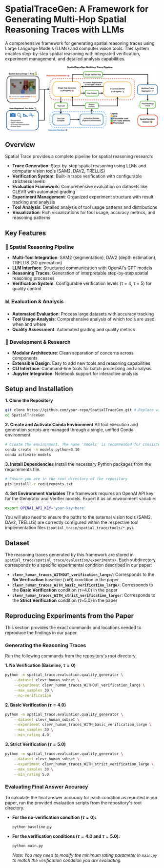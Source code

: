 # SpatialTraceGen: A Framework for Generating Multi-Hop Spatial Reasoning Traces with LLMs

A comprehensive framework for generating spatial reasoning traces using Large Language Models (LLMs) and computer vision tools. This system enables step-by-step spatial reasoning with integrated verification, experiment management, and detailed analysis capabilities.

![Alt Text](assets/SpatialTrace_Pipeline.png)

## Overview

Spatial Trace provides a complete pipeline for spatial reasoning research:

- **Trace Generation**: Step-by-step spatial reasoning using LLMs and computer vision tools (SAM2, DAV2, TRELLIS)
- **Verification System**: Built-in trace verification with configurable strictness levels
- **Evaluation Framework**: Comprehensive evaluation on datasets like CLEVR with automated grading
- **Experiment Management**: Organized experiment structure with result tracking and analysis
- **Tool Analysis**: Detailed analysis of tool usage patterns and distributions
- **Visualization**: Rich visualizations for tool usage, accuracy metrics, and reasoning patterns

## Key Features

### 🧠 Spatial Reasoning Pipeline
- **Multi-Tool Integration**: SAM2 (segmentation), DAV2 (depth estimation), TRELLIS (3D generation)
- **LLM Interface**: Structured communication with OpenAI's GPT models
- **Reasoning Traces**: Generation of interpretable step-by-step spatial reasoning processes
- **Verification System**: Configurable verification levels (τ = 4, τ = 5) for quality control

### 📊 Evaluation & Analysis
- **Automated Evaluation**: Process large datasets with accuracy tracking
- **Tool Usage Analysis**: Comprehensive analysis of which tools are used when and where
- **Quality Assessment**: Automated grading and quality metrics

### 🔧 Development & Research
- **Modular Architecture**: Clean separation of concerns across components
- **Extensible Design**: Easy to add new tools and reasoning capabilities
- **CLI Interface**: Command-line tools for batch processing and analysis
- **Jupyter Integration**: Notebook support for interactive analysis

## Setup and Installation

**1. Clone the Repository**
```bash
git clone https://github.com/your-repo/SpatialTraceGen.git # Replace with your repo URL
cd SpatialTraceGen
```

**2. Create and Activate Conda Environment**
All tool execution and generation scripts are managed through a single, unified Conda environment.
```bash
# Create the environment. The name 'models' is recommended for consistency.
conda create -n models python=3.10
conda activate models
```

**3. Install Dependencies**
Install the necessary Python packages from the requirements file.
```bash
# Ensure you are in the root directory of the repository
pip install -r requirements.txt
```

**4. Set Environment Variables**
The framework requires an OpenAI API key for the Generator and Verifier models. Export it as an environment variable:
```bash
export OPENAI_API_KEY='your-key-here'
```
You will also need to ensure the paths to the external vision tools (SAM2, DAv2, TRELLIS) are correctly configured within the respective tool implementation files (`spatial_trace/spatial_trace/tools/*.py`).

## Dataset

The reasoning traces generated by this framework are stored in `spatial_trace/spatial_trace/evaluation/experiments/`. Each subdirectory corresponds to a specific experimental condition described in our paper:

- **`clevr_human_traces_WITHOUT_verification_large/`**: Corresponds to the **No Verification** baseline (τ=0) condition in the paper
- **`clevr_human_traces_WITH_basic_verification_large/`**: Corresponds to the **Basic Verification** condition (τ=4.0) in the paper
- **`clevr_human_traces_WITH_strict_verification_large/`**: Corresponds to the **Strict Verification** condition (τ=5.0) in the paper

## Reproducing Experiments from the Paper

This section provides the exact commands and locations needed to reproduce the findings in our paper.

### Generating the Reasoning Traces

Run the following commands from the repository's root directory.

**1. No Verification (Baseline, $\tau=0$)**
```bash
python -m spatial_trace.evaluation.quality_generator \
    --dataset clevr_human_subset \
    --experiment clevr_human_traces_WITHOUT_verification_large \
    --max_samples 30 \
    --no-verification
```

**2. Basic Verification ($\tau=4.0$)**
```bash
python -m spatial_trace.evaluation.quality_generator \
    --dataset clevr_human_subset \
    --experiment clevr_human_traces_WITH_basic_verification_large \
    --max_samples 30 \
    --min_rating 4.0
```

**3. Strict Verification ($\tau=5.0$)**
```bash
python -m spatial_trace.evaluation.quality_generator \
    --dataset clevr_human_subset \
    --experiment clevr_human_traces_WITH_strict_verification_large \
    --max_samples 30 \
    --min_rating 5.0
```

### Evaluating Final Answer Accuracy

To calculate the final answer accuracy for each condition as reported in our paper, run the provided evaluation scripts from the repository's root directory.

*   **For the no-verification condition ($\tau=0$):**
    ```bash
    python baseline.py
    ```

*   **For the verification conditions ($\tau=4.0$ and $\tau=5.0$):**
    ```bash
    python main.py
    ```
    *Note: You may need to modify the minimum rating parameter in `main.py` to match the verification condition you are evaluating.*
